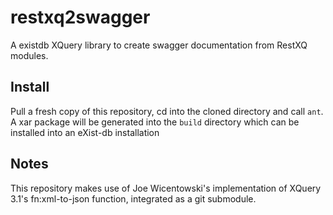 # restxq2swagger
A existdb XQuery library to create swagger documentation from RestXQ modules.

## Install 

Pull a fresh copy of this repository, cd into the cloned directory and call `ant`. A xar package will be generated into the `build` directory which can be installed into an eXist-db installation

## Notes

This repository makes use of Joe Wicentowski's implementation of XQuery 3.1's fn:xml-to-json function, integrated as a git submodule.
